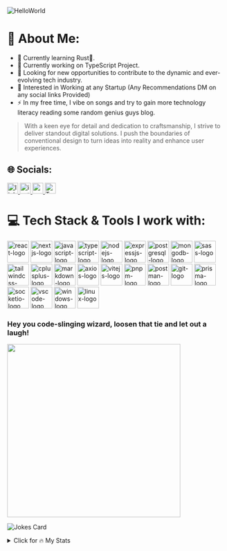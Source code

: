 ![HelloWorld](https://github.com/Pratik543/Pratik543/assets/71585947/a6a76fa9-bd8a-4b54-9d32-75909cc1414a)

# 💫 About Me:

- 🌱 Currently learning Rust🦀.
- 🔭 Currently working on TypeScript Project.
- 👯 Looking for new opportunities to contribute to the dynamic and ever-evolving tech industry.
- 🏢 Interested in Working at any Startup (Any Recommendations DM on any social links Provided)
- ⚡ In my free time, I vibe on songs and try to gain more technology literacy reading some random genius guys blog.

> With a keen eye for detail and dedication to craftsmanship, I strive to deliver standout digital solutions. I push the boundaries of conventional design to turn ideas into reality and enhance user experiences.

## 🌐 Socials:

<a href="https://www.linkedin.com/in/pratik-gupta-70a336208/" target="_blank">
  <img src="https://img.shields.io/static/v1?message=LinkedIn&logo=linkedin&label=&color=0077B5&logoColor=white&labelColor=&style=flat" height="25" alt="linkedin logo"/>
</a>
<a href="https://www.instagram.com/pratik8903/" target="_blank">
  <img src="https://img.shields.io/static/v1?message=Instagram&logo=instagram&label=&color=E4405F&logoColor=white&labelColor=&style=flat" height="25" alt="instagram logo"/>
</a>
<a href="mailto:guptapratik304@gmail.com?subject=Hello%20Pratik,%20From%20Github" target="_blank">
  <img src="https://img.shields.io/static/v1?message=Gmail&logo=gmail&label=&color=D14836&logoColor=white&labelColor=&style=flat" height="25" alt="gmail logo"/>
</a>
<a href="https://twitter.com/PratikG67" target="_blank">
  <img src="https://img.shields.io/static/v1?message=Twitter&logo=x&label=&color=000&logoColor=white&labelColor=&style=flat" height="25" alt="Twitter logo"/>
</a>

###

# 💻 Tech Stack & Tools I work with:

<div align="left">
  <img src="https://cdn.jsdelivr.net/gh/devicons/devicon@latest/icons/react/react-original-wordmark.svg" height="50" alt="react-logo"/>
  <img src="https://cdn.jsdelivr.net/gh/devicons/devicon@latest/icons/nextjs/nextjs-original-wordmark.svg"  height="50" alt="nextjs-logo"/>
  <img src="https://cdn.jsdelivr.net/gh/devicons/devicon@latest/icons/javascript/javascript-original.svg" height="50" alt="javascript-logo"/>
  <img src="https://cdn.jsdelivr.net/gh/devicons/devicon@latest/icons/typescript/typescript-original.svg" height="50" alt="typescript-logo"/>
  <img src="https://cdn.jsdelivr.net/gh/devicons/devicon@latest/icons/nodejs/nodejs-original-wordmark.svg" height="50" alt="nodejs-logo"/>
  <img src="https://cdn.jsdelivr.net/gh/devicons/devicon@latest/icons/express/express-original-wordmark.svg"  height="50" alt="expressjs-logo"/>
  <img src="https://cdn.jsdelivr.net/gh/devicons/devicon@latest/icons/postgresql/postgresql-original-wordmark.svg" height="50" alt="postgresql-logo"/>
  <img src="https://cdn.jsdelivr.net/gh/devicons/devicon@latest/icons/mongodb/mongodb-original-wordmark.svg" height="50" alt="mongodb-logo"/>
  <img src="https://cdn.jsdelivr.net/gh/devicons/devicon@latest/icons/sass/sass-original.svg" height="50" alt="sass-logo"/>
  <img src="https://cdn.jsdelivr.net/gh/devicons/devicon@latest/icons/tailwindcss/tailwindcss-original-wordmark.svg" height="50" alt="tailwindcss-logo"/>
  <img src="https://cdn.jsdelivr.net/gh/devicons/devicon@latest/icons/cplusplus/cplusplus-original.svg" height="50" alt="cplusplus-logo"/>
  <img src="https://cdn.jsdelivr.net/gh/devicons/devicon@latest/icons/markdown/markdown-original.svg"  height="50" alt="markdown-logo"/>
  <img src="https://cdn.jsdelivr.net/gh/devicons/devicon@latest/icons/axios/axios-plain-wordmark.svg" height="50" alt="axios-logo"/>
  <img src="https://cdn.jsdelivr.net/gh/devicons/devicon@latest/icons/vitejs/vitejs-original.svg" height="50" alt="vitejs-logo"/>
  <img src="https://cdn.jsdelivr.net/gh/devicons/devicon@latest/icons/pnpm/pnpm-original-wordmark.svg" height="50" alt="pnpm-logo"/>
  <img src="https://cdn.jsdelivr.net/gh/devicons/devicon@latest/icons/postman/postman-original-wordmark.svg" height="50" alt="postman-logo"/>
  <img src="https://cdn.jsdelivr.net/gh/devicons/devicon@latest/icons/git/git-original-wordmark.svg" height="50" alt="git-logo"/>
  <img src="https://cdn.jsdelivr.net/gh/devicons/devicon@latest/icons/prisma/prisma-original-wordmark.svg" height="50" alt="prisma-logo"/>
  <img src="https://cdn.jsdelivr.net/gh/devicons/devicon@latest/icons/socketio/socketio-original-wordmark.svg"  height="50" alt="socketio-logo"/>
  <img src="https://cdn.jsdelivr.net/gh/devicons/devicon@latest/icons/vscode/vscode-original-wordmark.svg" height="50" alt="vscode-logo"/>
  <img src="https://cdn.jsdelivr.net/gh/devicons/devicon@latest/icons/windows11/windows11-original.svg" height="50" alt="windows-logo"/>
  <img src="https://cdn.jsdelivr.net/gh/devicons/devicon@latest/icons/linux/linux-original.svg" height="50" alt="linux-logo"/>
</div>


### Hey you code-slinging wizard, loosen that tie and let out a laugh!
<img src='https://randommeme-five.vercel.app/' style="height: 400px;"/>

![Jokes Card](https://readme-jokes.vercel.app/api)

<details>
<summary>Click for 🔥 My Stats</summary>
<p align="center">
    <div align="center">
  <img src="https://profile-counter.glitch.me/Pratik543/count.svg?"  />
</div>

###

<div align="center">
  <img src="https://github-readme-stats.vercel.app/api?username=Pratik543&hide_title=false&hide_rank=false&show_icons=true&include_all_commits=true&count_private=true&disable_animations=false&theme=dracula&locale=en&hide_border=false&order=1" height="150" alt="stats graph"  />
  <img src="https://github-readme-stats.vercel.app/api/top-langs?username=Pratik543&locale=en&hide_title=false&layout=compact&card_width=320&langs_count=5&theme=dracula&hide_border=false&order=2" height="150" alt="languages graph"  />
</div>